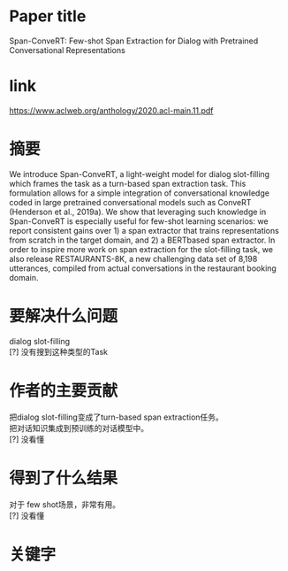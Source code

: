 # Paper title	

Span-ConveRT: Few-shot Span Extraction for Dialog with Pretrained Conversational Representations

# link	

https://www.aclweb.org/anthology/2020.acl-main.11.pdf

# 摘要	

We introduce Span-ConveRT, a light-weight model for dialog slot-filling which frames the task as a turn-based span extraction task. This formulation allows for a simple integration of conversational knowledge coded in large pretrained conversational models such as ConveRT (Henderson et al., 2019a). We show that leveraging such knowledge in Span-ConveRT is especially useful for few-shot learning scenarios: we report consistent gains over 1) a span extractor that trains representations from scratch in the target domain, and 2) a BERTbased span extractor. In order to inspire more work on span extraction for the slot-filling task, we also release RESTAURANTS-8K, a new challenging data set of 8,198 utterances, compiled from actual conversations in the restaurant booking domain.

# 要解决什么问题	

dialog slot-filling  
[?] 没有搜到这种类型的Task  

# 作者的主要贡献	

把dialog slot-filling变成了turn-based span extraction任务。  
把对话知识集成到预训练的对话模型中。  
[?] 没看懂

# 得到了什么结果	

对于 few shot场景，非常有用。  
[?] 没看懂  

# 关键字	

